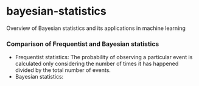 # bayesian-statistics
Overview of Bayesian statistics and its applications in machine learning

### Comparison of Frequentist and Bayesian statistics
- Frequentist statistics: The probability of observing a particular event is calculated only considering the number of times it has happened divided by the total number of events.
- Bayesian statistics: 
